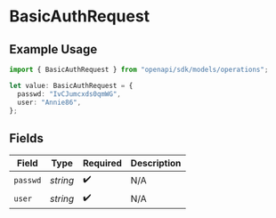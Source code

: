 # BasicAuthRequest

## Example Usage

```typescript
import { BasicAuthRequest } from "openapi/sdk/models/operations";

let value: BasicAuthRequest = {
  passwd: "IvCJumcxds0qmWG",
  user: "Annie86",
};
```

## Fields

| Field              | Type               | Required           | Description        |
| ------------------ | ------------------ | ------------------ | ------------------ |
| `passwd`           | *string*           | :heavy_check_mark: | N/A                |
| `user`             | *string*           | :heavy_check_mark: | N/A                |